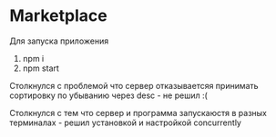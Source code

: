 # Marketplace

Для запуска приложения

1. npm i
2. npm start

Столкнулся с проблемой что сервер отказываетсяя принимать сортировку по убыванию через desc - не решил :(

Столкнулся с тем что сервер и программа запускаюстя в разных терминалах - решил установкой и настройкой concurrently
